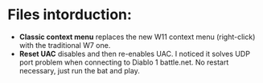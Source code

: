 # Files intorduction:

- **Classic context menu** replaces the new W11 context menu (right-click) with the traditional W7 one.
- **Reset UAC** disables and then re-enables UAC. I noticed it solves UDP port problem when connecting to Diablo 1 battle.net. No restart necessary, just run the bat and play.
